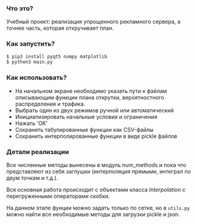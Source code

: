 ### Что это?

Учебный проект: реализация упрощенного рекламного сервера, а точнее часть, которая откручивает план.

### Как запустить?

```sh
$ pip3 install pyqt5 numpy matplotlib
$ python3 main.py
```

### Как использовать?

- На начальном экране необходимо указать пути к файлам описывающим функции
плана открутки, вероятностного распределения и трафика.
- Выбрать один из двух режимов ручной или автоматический
- Инициализировать начальные условия и ограничения
- Нажать 'OK'
- Сохранить табулированные функции как CSV-файлы
- Сохранить интерполированные функции в виде pickle файлов

### Детали реализации

Все численные методы вынесены в модуль num_methods и пока что представляют из себя заглушки (интерполяция прямыми, интеграл по двум точкам и т.д.).

Вся основная работа происходит с объектами класса *Interpolation* с перегруженными операторами скобки.

На данном этапе фунции можно задать только по сетке, но в `utils.py` можно найти все
необходимые методы для загрузки pickle и json.


